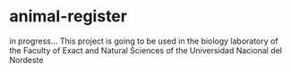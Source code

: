# animal-register
in progress...
This project is going to be used in the biology laboratory of the Faculty of Exact and Natural Sciences of the Universidad Nacional del Nordeste
